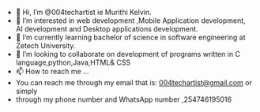 - 👋 Hi, I’m @004techartist ie Murithi Kelvin.
- 👀 I’m interested in web development ,Mobile Application development, AI development and Desktop applications development.
- 🌱 I’m currently learning bachelor of science in software engineering at Zetech University.
- 💞️ I’m looking to collaborate on development of programs written in C language,python,Java,HTML& CSS
- 📫 How to reach me ...
- You can reach me through my email that is: 004techartist@gmail.com or simply
- through my phone number and WhatsApp number ,254746195016

<!---
004techartist/004techartist is a ✨ special ✨ repository because its `README.md` (this file) appears on your GitHub profile.
You can click the Preview link to take a look at your changes.
--->
